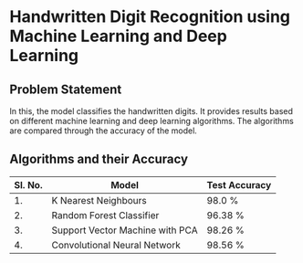 # Handwritten Digit Recognition using Machine Learning and Deep Learning
## Problem Statement
In this, the model classifies the handwritten digits. It provides results based on different machine learning and deep learning algorithms. The algorithms are compared through the accuracy of the model.
## Algorithms and their Accuracy
|Sl. No.| Model| Test Accuracy|
| --- | --- | --- |
|1.|K Nearest Neighbours|98.0 %|
|2.|Random Forest Classifier| 96.38 %|
|3.|Support Vector Machine with PCA| 98.26 %|
|4.|Convolutional Neural Network| 98.56 %|
